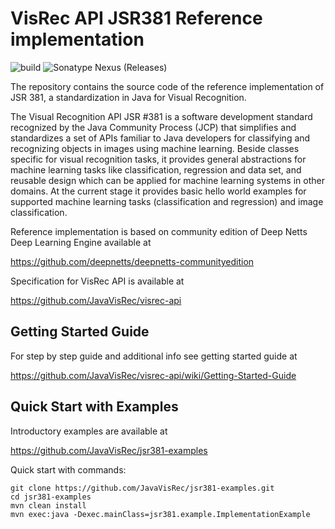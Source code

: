 # VisRec API JSR381 Reference implementation 
![build](https://github.com/JavaVisRec/visrec-ri/workflows/build/badge.svg) 
![Sonatype Nexus (Releases)](https://img.shields.io/nexus/r/javax.visrec/visrec-api?label=maven%20central&server=https%3A%2F%2Foss.sonatype.org%2F)

The repository contains the source code of the reference implementation of JSR 381, 
a standardization in Java for Visual Recognition.

The Visual Recognition API JSR #381 is a software development standard recognized by the Java Community Process (JCP) that simplifies and standardizes a set of APIs familiar to Java developers for classifying and recognizing objects in images using machine learning. Beside classes specific for visual recognition tasks, it provides general abstractions for machine learning tasks like classification, regression and data set, and reusable design which can be applied for machine learning systems in other domains. At the current stage it provides basic hello world examples for supported machine learning tasks (classification and regression) and image classification.

Reference implementation is based on community edition of Deep Netts Deep Learning Engine available at

 https://github.com/deepnetts/deepnetts-communityedition

Specification for VisRec API is available at

 https://github.com/JavaVisRec/visrec-api

## Getting Started Guide
For step by step guide and additional info see getting started guide at

https://github.com/JavaVisRec/visrec-api/wiki/Getting-Started-Guide

## Quick Start with Examples

Introductory examples are available at

https://github.com/JavaVisRec/jsr381-examples

Quick start with commands:

    git clone https://github.com/JavaVisRec/jsr381-examples.git
    cd jsr381-examples
    mvn clean install
    mvn exec:java -Dexec.mainClass=jsr381.example.ImplementationExample

